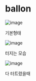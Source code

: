 # ballon
![image](https://github.com/jung-chaewon/ballon/assets/131144717/a98ffeb1-65be-4b2a-8218-aa9995e52b5d)

기본형태

![image](https://github.com/jung-chaewon/ballon/assets/131144717/d43eda80-4d26-4cc3-8f72-6664bac9ae0b)

터지는 모습

![image](https://github.com/jung-chaewon/ballon/assets/131144717/a2e700cf-e968-410c-8903-cc276a8ecd86)

다 터트렸을때
